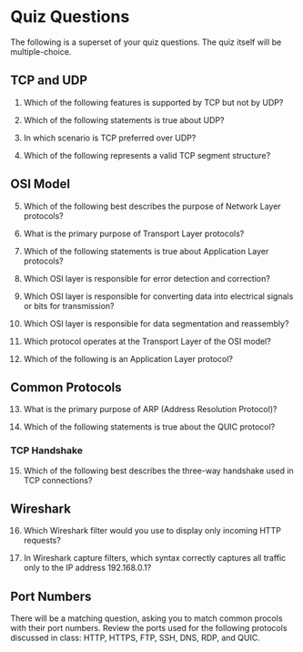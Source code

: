 # Quiz Questions

The following is a superset of your quiz questions. The quiz itself will be multiple-choice.

## TCP and UDP

1. Which of the following features is supported by TCP but not by UDP?

2. Which of the following statements is true about UDP?

3. In which scenario is TCP preferred over UDP?

4. Which of the following represents a valid TCP segment structure?

## OSI Model

5. Which of the following best describes the purpose of Network Layer protocols?

6. What is the primary purpose of Transport Layer protocols?

7. Which of the following statements is true about Application Layer protocols?

8. Which OSI layer is responsible for error detection and correction?

9. Which OSI layer is responsible for converting data into electrical signals or bits for transmission?

10. Which OSI layer is responsible for data segmentation and reassembly?

11. Which protocol operates at the Transport Layer of the OSI model?

12. Which of the following is an Application Layer protocol?

## Common Protocols

13. What is the primary purpose of ARP (Address Resolution Protocol)?

14. Which of the following statements is true about the QUIC protocol?

### TCP Handshake

15. Which of the following best describes the three-way handshake used in TCP connections?

## Wireshark

16. Which Wireshark filter would you use to display only incoming HTTP requests?

17. In Wireshark capture filters, which syntax correctly captures all traffic only to the IP address 192.168.0.1?

## Port Numbers

There will be a matching question, asking you to match common procols with their port numbers. Review the ports used for the following protocols discussed in class: HTTP, HTTPS, FTP, SSH, DNS, RDP, and QUIC.
